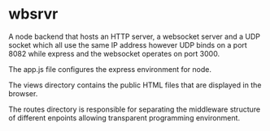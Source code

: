 # wbsrvr

A node backend that hosts an HTTP server, a websocket server and a UDP socket which all use the same IP address however UDP binds on a port 8082 while express and the websocket operates on port 3000.

The app.js file configures the express environment for node.

The views directory contains the public HTML files that are displayed in the browser.

The routes directory is responsible for separating the middleware structure of different enpoints allowing transparent programming environment.


